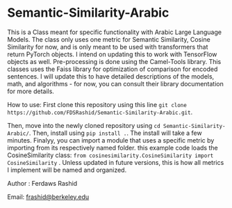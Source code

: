 # Semantic-Similarity-Arabic
This is a Class meant for specific functionality with Arabic Large Language Models. The class only uses one metric for Semantic Similarity,
Cosine Similarity for now, and is only meant to be used with transformers that return PyTorch objects. I intend on updating this to
work with TensorFlow objects as well. 
Pre-processing is done using the Camel-Tools library.
This classes uses the Faiss library for optimization of comparison for encoded sentences. I will update this to have detailed descriptions
of the models, math, and algorithms - for now, you can consult their library documentation for more details.

How to use: First clone this repository using this line `git clone https://github.com/FDSRashid/Semantic-Similarity-Arabic.git`.

  Then, move into the newly cloned repository using `cd Semantic-Similarity-Arabic/`.   Then, install using     `pip install .`. The install will take a few minutes. Finalyy, you can import a module that uses a specific metric by importing from its respectively named folder. this example code loads the CosineSimilarity class:     `from cosinesimilarity.CosineSimilarity import CosineSimilarity` .     Unless updated in future versions, this is how all metrics I implement will be named and organized.

Author : Ferdaws Rashid


Email: frashid@berkeley.edu
